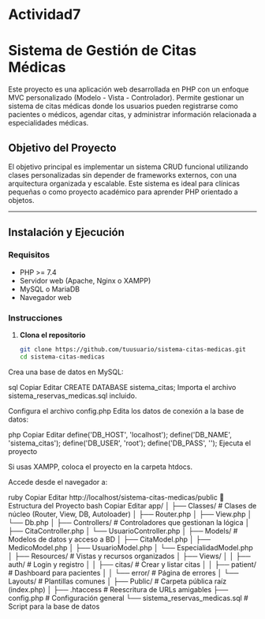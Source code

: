 # Actividad7
# Sistema de Gestión de Citas Médicas

Este proyecto es una aplicación web desarrollada en PHP con un enfoque MVC personalizado (Modelo - Vista - Controlador). Permite gestionar un sistema de citas médicas donde los usuarios pueden registrarse como pacientes o médicos, agendar citas, y administrar información relacionada a especialidades médicas.

##  Objetivo del Proyecto

El objetivo principal es implementar un sistema CRUD funcional utilizando clases personalizadas sin depender de frameworks externos, con una arquitectura organizada y escalable. Este sistema es ideal para clínicas pequeñas o como proyecto académico para aprender PHP orientado a objetos.

---

## Instalación y Ejecución

### Requisitos
- PHP >= 7.4
- Servidor web (Apache, Nginx o XAMPP)
- MySQL o MariaDB
- Navegador web

###  Instrucciones

1. **Clona el repositorio**  
   ```bash
   git clone https://github.com/tuusuario/sistema-citas-medicas.git
   cd sistema-citas-medicas
Crea una base de datos en MySQL:

sql
Copiar
Editar
CREATE DATABASE sistema_citas;
Importa el archivo sistema_reservas_medicas.sql incluido.

Configura el archivo config.php
Edita los datos de conexión a la base de datos:

php
Copiar
Editar
define('DB_HOST', 'localhost');
define('DB_NAME', 'sistema_citas');
define('DB_USER', 'root');
define('DB_PASS', '');
Ejecuta el proyecto

Si usas XAMPP, coloca el proyecto en la carpeta htdocs.

Accede desde el navegador a:

ruby
Copiar
Editar
http://localhost/sistema-citas-medicas/public
📁 Estructura del Proyecto
bash
Copiar
Editar
app/
│
├── Classes/               # Clases de núcleo (Router, View, DB, Autoloader)
│   ├── Router.php
│   ├── View.php
│   └── Db.php
│
├── Controllers/           # Controladores que gestionan la lógica
│   ├── CitaController.php
│   └── UsuarioController.php
│
├── Models/                # Modelos de datos y acceso a BD
│   ├── CitaModel.php
│   ├── MedicoModel.php
│   ├── UsuarioModel.php
│   └── EspecialidadModel.php
│
├── Resources/             # Vistas y recursos organizados
│   ├── Views/
│   │   ├── auth/          # Login y registro
│   │   ├── citas/         # Crear y listar citas
│   │   ├── patient/       # Dashboard para pacientes
│   │   └── error/         # Página de errores
│   └── Layouts/           # Plantillas comunes
│
├── Public/                # Carpeta pública raíz (index.php)
│
├── .htaccess              # Reescritura de URLs amigables
├── config.php             # Configuración general
└── sistema_reservas_medicas.sql # Script para la base de datos
